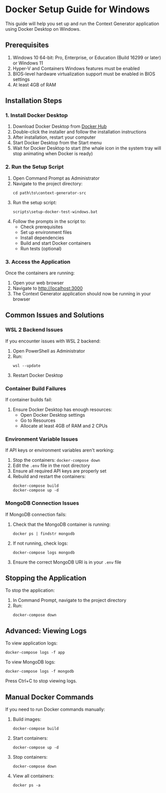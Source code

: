 # Docker Setup Guide for Windows

This guide will help you set up and run the Context Generator application using Docker Desktop on Windows.

## Prerequisites

1. Windows 10 64-bit: Pro, Enterprise, or Education (Build 16299 or later) or Windows 11
2. Hyper-V and Containers Windows features must be enabled
3. BIOS-level hardware virtualization support must be enabled in BIOS settings
4. At least 4GB of RAM

## Installation Steps

### 1. Install Docker Desktop

1. Download Docker Desktop from [Docker Hub](https://desktop.docker.com/win/main/amd64/Docker%20Desktop%20Installer.exe)
2. Double-click the installer and follow the installation instructions
3. After installation, restart your computer
4. Start Docker Desktop from the Start menu
5. Wait for Docker Desktop to start (the whale icon in the system tray will stop animating when Docker is ready)

### 2. Run the Setup Script

1. Open Command Prompt as Administrator
2. Navigate to the project directory:
   ```
   cd path\to\context-generator-src
   ```
3. Run the setup script:
   ```
   scripts\setup-docker-test-windows.bat
   ```
4. Follow the prompts in the script to:
   - Check prerequisites
   - Set up environment files
   - Install dependencies
   - Build and start Docker containers
   - Run tests (optional)

### 3. Access the Application

Once the containers are running:

1. Open your web browser
2. Navigate to [http://localhost:3000](http://localhost:3000)
3. The Context Generator application should now be running in your browser

## Common Issues and Solutions

### WSL 2 Backend Issues

If you encounter issues with WSL 2 backend:

1. Open PowerShell as Administrator
2. Run:
   ```
   wsl --update
   ```
3. Restart Docker Desktop

### Container Build Failures

If container builds fail:

1. Ensure Docker Desktop has enough resources:
   - Open Docker Desktop settings
   - Go to Resources
   - Allocate at least 4GB of RAM and 2 CPUs

### Environment Variable Issues

If API keys or environment variables aren't working:

1. Stop the containers: `docker-compose down`
2. Edit the `.env` file in the root directory
3. Ensure all required API keys are properly set
4. Rebuild and restart the containers:
   ```
   docker-compose build
   docker-compose up -d
   ```

### MongoDB Connection Issues

If MongoDB connection fails:

1. Check that the MongoDB container is running:
   ```
   docker ps | findstr mongodb
   ```
2. If not running, check logs:
   ```
   docker-compose logs mongodb
   ```
3. Ensure the correct MongoDB URI is in your `.env` file

## Stopping the Application

To stop the application:

1. In Command Prompt, navigate to the project directory
2. Run:
   ```
   docker-compose down
   ```

## Advanced: Viewing Logs

To view application logs:

```
docker-compose logs -f app
```

To view MongoDB logs:

```
docker-compose logs -f mongodb
```

Press Ctrl+C to stop viewing logs.

## Manual Docker Commands

If you need to run Docker commands manually:

1. Build images:
   ```
   docker-compose build
   ```

2. Start containers:
   ```
   docker-compose up -d
   ```

3. Stop containers:
   ```
   docker-compose down
   ```

4. View all containers:
   ```
   docker ps -a
   ```